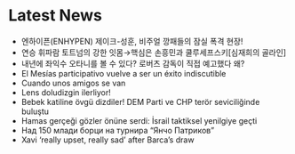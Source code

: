 # Latest News
-  엔하이픈(ENHYPEN) 제이크-성훈, 비주얼 깡패들의 잠실 폭격 현장!
-  연승 휘파람 토트넘의 강한 잇몸→핵심은 손흥민과 쿨루세프스키[심재희의 골라인]
-  내년에 좌익수 오타니를 볼 수 있다? 로버츠 감독이 직접 예고했다 왜?
-  El Mesías participativo vuelve a ser un éxito indiscutible
-  Cuando unos amigos se van
-  Lens doludizgin ilerliyor!
-  Bebek katiline övgü dizdiler! DEM Parti ve CHP terör seviciliğinde buluştu
-  Hamas gerçeği gözler önüne serdi: İsrail taktiksel yenilgiye geçti
-  Над 150 млади борци на турнира “Янчо Патриков”
-  Xavi ‘really upset, really sad’ after Barca’s draw
